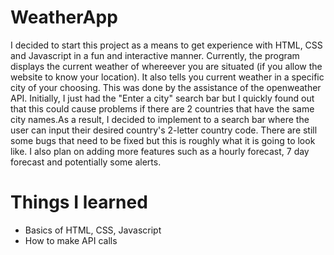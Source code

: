 # WeatherApp

I decided to start this project as a means to get experience with HTML, CSS and Javascript in a fun and interactive manner. Currently, the program displays the current 
weather of whereever you are situated (if you allow the website to know your location). It also tells you current weather in a specific city of your choosing. This was 
done by the assistance of the openweather API. Initially, I just had the "Enter a city" search bar but I quickly found out that this could cause problems if there are 2 
countries that have the same city names.As a result, I decided to implement to a search bar where the user can input their desired country's 2-letter country code. There 
are still some bugs that need to be fixed but this is roughly what it is going to look like. I also plan on adding more features such as a hourly forecast, 7 day 
forecast and potentially some alerts.

# Things I learned
- Basics of HTML, CSS, Javascript
- How to make API calls
